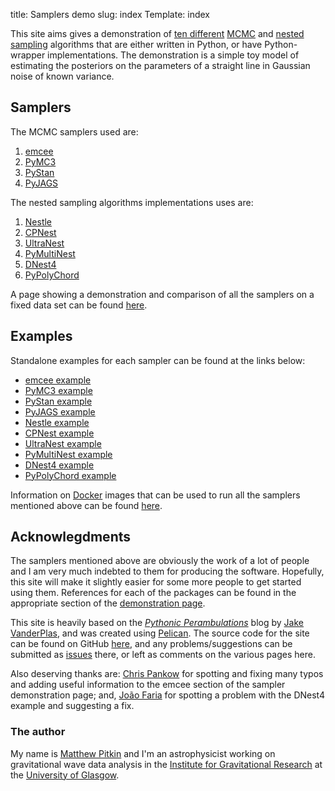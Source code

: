title: Samplers demo
slug: index
Template: index

This site aims gives a demonstration of [ten different](#Samplers) [MCMC](https://en.wikipedia.org/wiki/Markov_chain_Monte_Carlo)
and [nested sampling](https://en.wikipedia.org/wiki/Nested_sampling_algorithm) algorithms that are
either written in Python, or have Python-wrapper implementations. The demonstration is a simple toy
model of estimating the posteriors on the parameters of a straight line in Gaussian noise of known variance.

## Samplers

The MCMC samplers used are:
   
1. [emcee](http://dfm.io/emcee/current/)
2. [PyMC3](http://docs.pymc.io/)
3. [PyStan](http://pystan.readthedocs.io/en/latest/)
4. [PyJAGS](https://pyjags.readthedocs.io/en/latest/)

The nested sampling algorithms implementations uses are:

1. [Nestle](http://kylebarbary.com/nestle/)
2. [CPNest](https://johnveitch.github.io/cpnest/)
3. [UltraNest](https://github.com/JohannesBuchner/UltraNest)
4. [PyMultiNest](https://johannesbuchner.github.io/PyMultiNest/)
5. [DNest4](https://github.com/eggplantbren/DNest4)
6. [PyPolyChord](https://ccpforge.cse.rl.ac.uk/gf/project/polychord/)

A page showing a demonstration and comparison of all the samplers on a fixed data set can be found
[here](http://mattpitkin.github.io/samplers-demo/pages/samplers-samplers-everywhere/).

## Examples

Standalone examples for each sampler can be found at the links below:

* [emcee example](http://mattpitkin.github.io/samplers-demo/pages/emcee/)
* [PyMC3 example](http://mattpitkin.github.io/samplers-demo/pages/pymc3/)
* [PyStan example](http://mattpitkin.github.io/samplers-demo/pages/pystan/)
* [PyJAGS example](http://mattpitkin.github.io/samplers-demo/pages/pyjags/)
* [Nestle example](http://mattpitkin.github.io/samplers-demo/pages/nestle/)
* [CPNest example](http://mattpitkin.github.io/samplers-demo/pages/cpnest/)
* [UltraNest example](http://mattpitkin.github.io/samplers-demo/pages/ultranest/)
* [PyMultiNest example](http://mattpitkin.github.io/samplers-demo/pages/pymultinest/)
* [DNest4 example](http://mattpitkin.github.io/samplers-demo/pages/dnest4/)
* [PyPolyChord example](http://mattpitkin.github.io/samplers-demo/pages/pypolychord/)

Information on [Docker](https://docs.docker.com/) images that can be used to run all
the samplers mentioned above can be found [here](http://mattpitkin.github.io/samplers-demo/pages/docker/).

## Acknowlegdments

The samplers mentioned above are obviously the work of a lot of people and I am very much indebted to
them for producing the software. Hopefully, this site will make it slightly easier for some more people to
get started using them. References for each of the packages can be found in the appropriate section of
the [demonstration page](http://mattpitkin.github.io/samplers-demo/pages/samplers-samplers-everywhere/).

This site is heavily based on the [_Pythonic Perambulations_](http://jakevdp.github.io/) blog by [Jake
VanderPlas](http://vanderplas.com/), and was created using [Pelican](http://docs.getpelican.com/en/stable/).
The source code for the site can be found on GitHub [here](https://github.com/mattpitkin/samplers-demo/),
and any problems/suggestions can be submitted as
[issues](https://github.com/mattpitkin/samplers-demo/issues) there, or left as comments on the various pages
here.

Also deserving thanks are: [Chris Pankow](https://github.com/cpankow) for spotting and fixing many typos and adding useful information to the
emcee section of the sampler demonstration page; and, [João Faria](https://github.com/j-faria) for spotting a problem with the DNest4 example
and suggesting a fix.

### The author

My name is [Matthew Pitkin](http://www.astro.gla.ac.uk/~matthew) and I'm an astrophysicist working on gravitational wave data analysis in
the [Institute for Gravitational Research](http://www.physics.gla.ac.uk/igr/) at the
[University of Glasgow](https://www.gla.ac.uk/).

